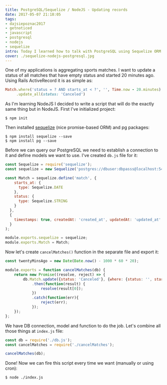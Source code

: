 ```yaml
---
title: PostgreSQL/Sequelize / NodeJS - Updating records
date: 2017-05-07 21:18:05
tags:
- dajsiepoznac2017
- getnoticed
- javascript
- postgresql
- nodejs
- sequelize
intro: Today I learned how to talk with PostgreSQL using Sequelize ORM.
cover: ./sequelize-nodejs-postgresql.jpg
---
```

One of my applications is aggregating sports matches. I want to update a status of all matches that have empty status and started 20 minutes ago. Using Rails ActiveRecord it is as simple as:
```ruby
Match.where('status = ? AND starts_at < ?', '', Time.now - 20.minutes)
     .update_all(status: 'Canceled')
```

As I'm learning NodeJS I decided to write a script that will do the exactly same thing but in NodeJS.  First I've initialized project:
```
$ npm init
```

Then installed [sequelize](http://docs.sequelizejs.com/en/v3/) (nice promise-based ORM) and pg packages:
```
$ npm install sequelize --save
$ npm install pg --save
```
Before we can query our PostgreSQL we need to establish a connection to it and define models we want to use. I've created `db.js` file for it:
```javascript
const Sequelize = require('sequelize');
const sequelize = new Sequelize('postgres://dbuser:dbpasss@localhost:5432/app_db');

const Match = sequelize.define('match', {
    starts_at: {
      type: Sequelize.DATE
    },
    status: {
      type: Sequelize.STRING
    }
  },
  {
    timestamps: true, createdAt: 'created_at', updatedAt: 'updated_at'
  }
);

module.exports.sequelize = sequelize;
module.exports.Match = Match;
```

Now let's create `cancelMatches()` function in the separate file and export it:
```javascript
const twentyMinsAgo = new Date(Date.now() - 1000 * 60 * 20);

module.exports = function cancelMatches(db) {
    return new Promise((resolve, reject) => {
        db.Match.update({status: 'Canceled'}, {where: {status: '', starts_at: {$lt: twentyMinsAgo}}})
            .then(function(result) {
                resolve(result[0]);
            })
            .catch(function(err){
                reject(err);
            });
    });
};
```

We have DB connection, model and function to do the job. Let's combine all those things at `index.js` file:
```javascript
const db = require('./db.js');
const cancelMatches = require('./cancelMatches');

cancelMatches(db);
```
Done! Now we can fire this script every time we want (manually or using cron):
```
$ node ./index.js
```
